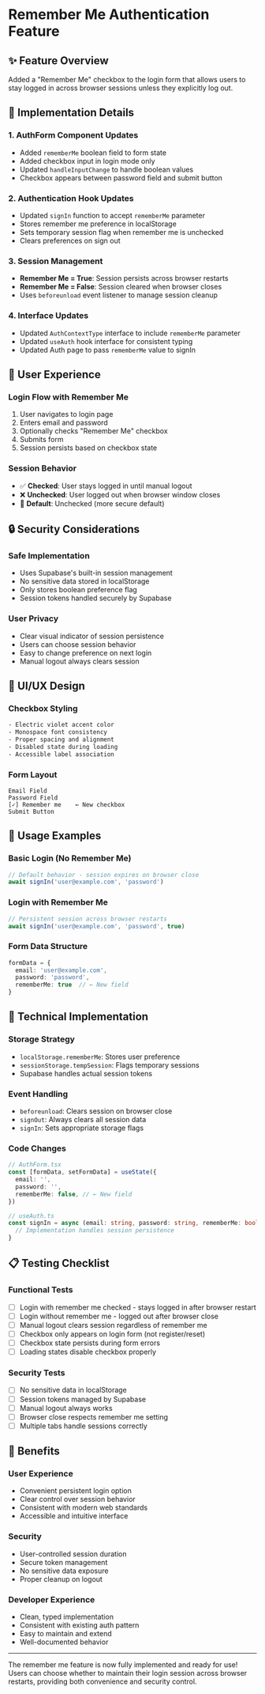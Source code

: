 # Remember Me Authentication Feature

## ✨ **Feature Overview**

Added a "Remember Me" checkbox to the login form that allows users to stay logged in across browser sessions unless they explicitly log out.

## 🔧 **Implementation Details**

### **1. AuthForm Component Updates**
- Added `rememberMe` boolean field to form state
- Added checkbox input in login mode only
- Updated `handleInputChange` to handle boolean values
- Checkbox appears between password field and submit button

### **2. Authentication Hook Updates**
- Updated `signIn` function to accept `rememberMe` parameter
- Stores remember me preference in localStorage
- Sets temporary session flag when remember me is unchecked
- Clears preferences on sign out

### **3. Session Management**
- **Remember Me = True**: Session persists across browser restarts
- **Remember Me = False**: Session cleared when browser closes
- Uses `beforeunload` event listener to manage session cleanup

### **4. Interface Updates**
- Updated `AuthContextType` interface to include `rememberMe` parameter
- Updated `useAuth` hook interface for consistent typing
- Updated Auth page to pass `rememberMe` value to signIn

## 🎯 **User Experience**

### **Login Flow with Remember Me**
1. User navigates to login page
2. Enters email and password
3. Optionally checks "Remember Me" checkbox
4. Submits form
5. Session persists based on checkbox state

### **Session Behavior**
- ✅ **Checked**: User stays logged in until manual logout
- ❌ **Unchecked**: User logged out when browser window closes
- 🔄 **Default**: Unchecked (more secure default)

## 🔒 **Security Considerations**

### **Safe Implementation**
- Uses Supabase's built-in session management
- No sensitive data stored in localStorage
- Only stores boolean preference flag
- Session tokens handled securely by Supabase

### **User Privacy**
- Clear visual indicator of session persistence
- Users can choose session behavior
- Easy to change preference on next login
- Manual logout always clears session

## 📱 **UI/UX Design**

### **Checkbox Styling**
```css
- Electric violet accent color
- Monospace font consistency
- Proper spacing and alignment
- Disabled state during loading
- Accessible label association
```

### **Form Layout**
```
Email Field
Password Field
[✓] Remember me    ← New checkbox
Submit Button
```

## 🚀 **Usage Examples**

### **Basic Login (No Remember Me)**
```typescript
// Default behavior - session expires on browser close
await signIn('user@example.com', 'password')
```

### **Login with Remember Me**
```typescript
// Persistent session across browser restarts
await signIn('user@example.com', 'password', true)
```

### **Form Data Structure**
```typescript
formData = {
  email: 'user@example.com',
  password: 'password',
  rememberMe: true  // ← New field
}
```

## 🔧 **Technical Implementation**

### **Storage Strategy**
- `localStorage.rememberMe`: Stores user preference
- `sessionStorage.tempSession`: Flags temporary sessions
- Supabase handles actual session tokens

### **Event Handling**
- `beforeunload`: Clears session on browser close
- `signOut`: Always clears all session data
- `signIn`: Sets appropriate storage flags

### **Code Changes**
```typescript
// AuthForm.tsx
const [formData, setFormData] = useState({
  email: '',
  password: '',
  rememberMe: false, // ← New field
})

// useAuth.ts
const signIn = async (email: string, password: string, rememberMe: boolean = false) => {
  // Implementation handles session persistence
}
```

## 📋 **Testing Checklist**

### **Functional Tests**
- [ ] Login with remember me checked - stays logged in after browser restart
- [ ] Login without remember me - logged out after browser close
- [ ] Manual logout clears session regardless of remember me
- [ ] Checkbox only appears on login form (not register/reset)
- [ ] Checkbox state persists during form errors
- [ ] Loading states disable checkbox properly

### **Security Tests**
- [ ] No sensitive data in localStorage
- [ ] Session tokens managed by Supabase
- [ ] Manual logout always works
- [ ] Browser close respects remember me setting
- [ ] Multiple tabs handle sessions correctly

## 🎉 **Benefits**

### **User Experience**
- Convenient persistent login option
- Clear control over session behavior
- Consistent with modern web standards
- Accessible and intuitive interface

### **Security**
- User-controlled session duration
- Secure token management
- No sensitive data exposure
- Proper cleanup on logout

### **Developer Experience**
- Clean, typed implementation
- Consistent with existing auth pattern
- Easy to maintain and extend
- Well-documented behavior

---

The remember me feature is now fully implemented and ready for use! Users can choose whether to maintain their login session across browser restarts, providing both convenience and security control.
